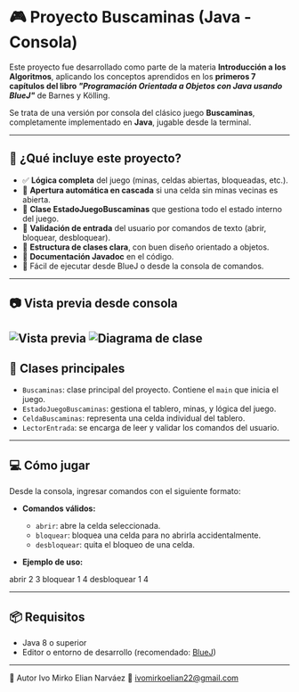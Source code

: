 # 🎮 Proyecto Buscaminas (Java - Consola)

Este proyecto fue desarrollado como parte de la materia **Introducción a los Algoritmos**, aplicando los conceptos aprendidos en los **primeros 7 capítulos del libro _"Programación Orientada a Objetos con Java usando BlueJ"_** de Barnes y Kölling.

Se trata de una versión por consola del clásico juego **Buscaminas**, completamente implementado en **Java**, jugable desde la terminal.

---

## 🚀 ¿Qué incluye este proyecto?

- ✅ **Lógica completa** del juego (minas, celdas abiertas, bloqueadas, etc.).
- 🔄 **Apertura automática en cascada** si una celda sin minas vecinas es abierta.
- 🧠 **Clase EstadoJuegoBuscaminas** que gestiona todo el estado interno del juego.
- 🎯 **Validación de entrada** del usuario por comandos de texto (abrir, bloquear, desbloquear).
- 🧱 **Estructura de clases clara**, con buen diseño orientado a objetos.
- 📄 **Documentación Javadoc** en el código.
- 🧪 Fácil de ejecutar desde BlueJ o desde la consola de comandos.

---

## 📷 Vista previa desde consola

![Vista previa](Juego_Buscaminas/Juego_Buscaminas/MultimediaBuscaminas/VistaPreviaDesdeConsola/Imagen2.jpg)
![Diagrama de clase](Juego_Buscaminas/Juego_Buscaminas/MultimediaBuscaminas/DiagramaDeClase/Imagen1.jpg)
---

## 🧩 Clases principales

- `Buscaminas`: clase principal del proyecto. Contiene el `main` que inicia el juego.
- `EstadoJuegoBuscaminas`: gestiona el tablero, minas, y lógica del juego.
- `CeldaBuscaminas`: representa una celda individual del tablero.
- `LectorEntrada`: se encarga de leer y validar los comandos del usuario.

---

## 💻 Cómo jugar

Desde la consola, ingresar comandos con el siguiente formato:

<comando> <fila> <columna>


- **Comandos válidos:**
  - `abrir`: abre la celda seleccionada.
  - `bloquear`: bloquea una celda para no abrirla accidentalmente.
  - `desbloquear`: quita el bloqueo de una celda.

- **Ejemplo de uso:**

abrir 2 3
bloquear 1 4
desbloquear 1 4

---

## 📦 Requisitos

- Java 8 o superior
- Editor o entorno de desarrollo (recomendado: [BlueJ](https://bluej.org/))

---

👤 Autor
Ivo Mirko Elian Narváez
📧 ivomirkoelian22@gmail.com
